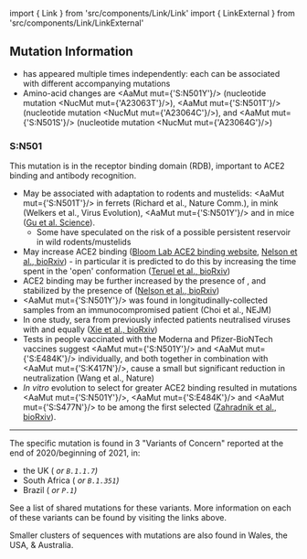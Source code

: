 import { Link } from 'src/components/Link/Link'
import { LinkExternal } from 'src/components/Link/LinkExternal'

## Mutation Information

- <AaMut mut="S:N501"/> has appeared multiple times independently: each can be associated with different accompanying mutations
- Amino-acid changes are <AaMut mut={'S:N501Y'}/> (nucleotide mutation <NucMut mut={'A23063T'}/>), <AaMut mut={'S:N501T'}/> (nucleotide mutation <NucMut mut={'A23064C'}/>), and <AaMut mut={'S:N501S'}/> (nucleotide mutation <NucMut mut={'A23064G'}/>)

### S:N501
This mutation is in the receptor binding domain (RDB), important to ACE2 binding and antibody recognition.

- May be associated with adaptation to rodents and mustelids: <AaMut mut={'S:N501T'}/> in ferrets (<LinkExternal href="https://www.nature.com/articles/s41467-020-17367-2">Richard et al., Nature Comm.</LinkExternal>), in mink (<LinkExternal href="https://academic.oup.com/ve/advance-article/doi/10.1093/ve/veaa094/6025194?searchresult=1">Welkers et al., Virus Evolution</LinkExternal>), <AaMut mut={'S:N501Y'}/> and in mice ([Gu et al. Science](https://science.sciencemag.org/content/369/6511/1603)). 
    - Some have speculated on the risk of a possible persistent reservoir in wild rodents/mustelids  
- May increase ACE2 binding ([Bloom Lab ACE2 binding website](https://jbloomlab.github.io/SARS-CoV-2-RBD_DMS/), [Nelson et al., bioRxiv](https://www.biorxiv.org/content/10.1101/2021.01.13.426558v1)) - in particular it is predicted to do this by increasing the time spent in the 'open' conformation ([Teruel et al., bioRxiv](https://www.biorxiv.org/content/10.1101/2020.12.16.423118v2))
- ACE2 binding may be further increased by the presence of <AaMut mut="S:E484K"/>, and stabilized by the presence of <AaMut mut="S:K417N"/> ([Nelson et al., bioRxiv](https://www.biorxiv.org/content/10.1101/2021.01.13.426558v1))
- <AaMut mut={'S:N501Y'}/> was found in longitudinally-collected samples from an immunocompromised patient (<LinkExternal href="https://www.nejm.org/doi/full/10.1056/NEJMc2031364?query=featured_coronavirus">Choi et al., NEJM</LinkExternal>)
- In one study, sera from previously infected patients neutralised viruses with <AaMut mut="S:501N"/> and <AaMut mut="S:501Y"/> equally ([Xie et al., bioRxiv](https://www.biorxiv.org/content/10.1101/2021.01.07.425740v1))
- Tests in people vaccinated with the Moderna and Pfizer-BioNTech vaccines suggest <AaMut mut={'S:N501Y'}/> and <AaMut mut={'S:E484K'}/> individually, and both together in combination with <AaMut mut={'S:K417N'}/>, cause a small but significant reduction in neutralization (<LinkExternal href="https://www.nature.com/articles/s41586-021-03324-6">Wang et al., Nature</LinkExternal>)
- _In vitro_ evolution to select for greater ACE2 binding resulted in mutations <AaMut mut={'S:N501Y'}/>, <AaMut mut={'S:E484K'}/> and <AaMut mut={'S:S477N'}/> to be among the first selected ([Zahradnik et al., bioRxiv](https://doi.org/10.1101/2021.01.06.425392)).

---

The specific mutation <AaMut mut="S:N501Y"/> is found in 3 "Variants of Concern" reported at the end of 2020/beginning of 2021, in:
- the UK (<Var name="20I/501Y.V1" prefix=""/> or `B.1.1.7`)
- South Africa (<Var name="20H/501Y.V2" prefix=""/> or `B.1.351`)
- Brazil ( <Var name="20J/501Y.V3" prefix=""/> or `P.1`)

See a <Link href="/shared-mutations">list of shared mutations</Link> for these variants. More information on each of these variants can be found by visiting the links above. 

Smaller clusters of sequences with <AaMut mut="S:N501"/> mutations are also found in Wales, the USA, & Australia.
